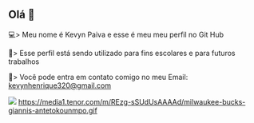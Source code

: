 ## Olá 💈
💻> Meu nome é Kevyn Paiva e esse é meu meu perfil no Git Hub

🥇> Esse perfil está sendo utilizado para fins escolares e para futuros trabalhos

💼> Você pode entra em contato comigo no meu Email:
kevynhenrique320@gmail.com

![](https://media1.tenor.com/m/REzg-sSUdUsAAAAd/milwaukee-bucks-giannis-antetokounmpo.gif
)
https://media1.tenor.com/m/REzg-sSUdUsAAAAd/milwaukee-bucks-giannis-antetokounmpo.gif
